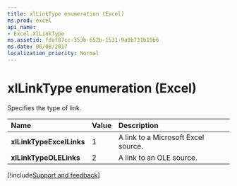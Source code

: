 ```yaml
---
title: xlLinkType enumeration (Excel)
ms.prod: excel
api_name:
- Excel.XlLinkType
ms.assetid: fdaf87cc-353b-652b-1531-9a9b731b19b6
ms.date: 06/08/2017
localization_priority: Normal
---
```



# xlLinkType enumeration (Excel)

Specifies the type of link.



|Name|Value|Description|
|:-----|:-----|:-----|
| **xlLinkTypeExcelLinks**|1|A link to a Microsoft Excel source.|
| **xlLinkTypeOLELinks**|2|A link to an OLE source.|

[!include[Support and feedback](~/includes/feedback-boilerplate.md)]